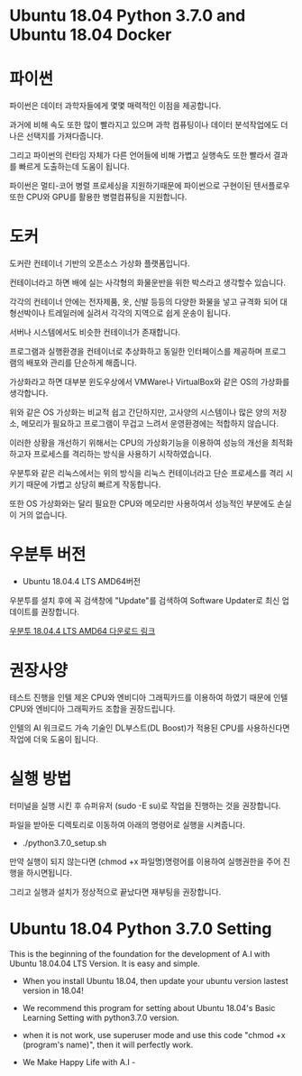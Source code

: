 # Ubuntu 18.04 Python 3.7.0 and Ubuntu 18.04 Docker
# 파이썬

파이썬은 데이터 과학자들에게 몇몇 매력적인 이점을 제공합니다.

과거에 비해 속도 또한 많이 빨라지고 있으며 과학 컴퓨팅이나 데이터 분석작업에도 더 나은 선택지를 가져다줍니다.

그리고 파이썬의 런타임 자체가 다른 언어들에 비해 가볍고 실행속도 또한 빨라서 결과를 빠르게 도출하는데 도움이 됩니다.

파이썬은 멀티-코어 병렬 프로세싱을 지원하기때문에 파이썬으로 구현이된 텐서플로우 또한 CPU와 GPU를 활용한 병렬컴퓨팅을 지원합니다.

# 도커

도커란 컨테이너 기반의 오픈소스 가상화 플랫폼입니다.

컨테이너라고 하면 배에 실는 사각형의 화물운반을 위한 박스라고 생각할수 있습니다.

각각의 컨테이너 안에는 전자제품, 옷, 신발 등등의 다양한 화물을 넣고 규격화 되어 대형선박이나 트레일러에 실려서 각각의 지역으로 쉽게 운송이 됩니다.

서버나 시스템에서도 비슷한 컨테이너가 존재합니다.

프로그램과 실행환경을 컨테이너로 추상화하고 동일한 인터페이스를 제공하며 프로그램의 배포와 관리를 단순하게 해줍니다.

가상화라고 하면 대부분 윈도우상에서 VMWare나 VirtualBox와 같은 OS의 가상화를 생각합니다.

위와 같은 OS 가상화는 비교적 쉽고 간단하지만, 고사양의 시스템이나 많은 양의 저장소, 메모리가 필요하고 프로그램이 무겁고 느려서 운영환경에는 적합하지 않습니다.

이러한 상황을 개선하기 위해서는 CPU의 가상화기능을 이용하여 성능의 개선을 최적화 하고자 프로세스를 격리하는 방식을 사용하기 시작하였습니다.

우분투와 같은 리눅스에서는 위의 방식을 리눅스 컨테이너라고 단순 프로세스를 격리 시키기 때문에 가볍고 상당히 빠르게 작동합니다.

또한 OS 가상화와는 달리 필요한 CPU와 메모리만 사용하여서 성능적인 부분에도 손실이 거의 없습니다.

# 우분투 버전
- Ubuntu 18.04.4 LTS AMD64버전

우분투를 설치 후에 꼭 검색창에 "Update"를 검색하여 Software Updater로 최신 업데이트를 권장합니다.

[우분투 18.04.4 LTS AMD64 다운로드 링크](http://releases.ubuntu.com/18.04.4/?_ga=2.230811615.1549882822.1595100830-783172836.1595100830)

# 권장사양
테스트 진행을 인텔 제온 CPU와 엔비디아 그래픽카드를 이용하여 하였기 때문에 인텔 CPU와 엔비디아 그래픽카드 조합을 권장드립니다.

인텔의 AI 워크로드 가속 기술인 DL부스트(DL Boost)가 적용된 CPU를 사용하신다면 작업에 더욱 도움이 됩니다. 

# 실행 방법
터미널을 실행 시킨 후 슈퍼유저 (sudo -E su)로 작업을 진행하는 것을 권장합니다.

파일을 받아둔 디렉토리로 이동하여 아래의 명령어로 실행을 시켜줍니다.

-  ./python3.7.0_setup.sh 

만약 실행이 되지 않는다면 (chmod +x 파일명)명령어를 이용하여 실행권한을 주어 진행을 하시면됩니다.

그리고 실행과 설치가 정상적으로 끝났다면 재부팅을 권장합니다.

# Ubuntu 18.04 Python 3.7.0 Setting
 This is the beginning of the foundation for the development of A.I with Ubuntu 18.04.04 LTS Version.
 It is easy and simple.
 
- When you install Ubuntu 18.04, then update your ubuntu version lastest version in 18.04!
- We recommend this program for setting about Ubuntu 18.04's Basic Learning Setting with python3.7.0 version.
- when it is not work, use superuser mode and use this code "chmod +x (program's name)", then it will perfectly work. 

- We Make Happy Life with A.I -
